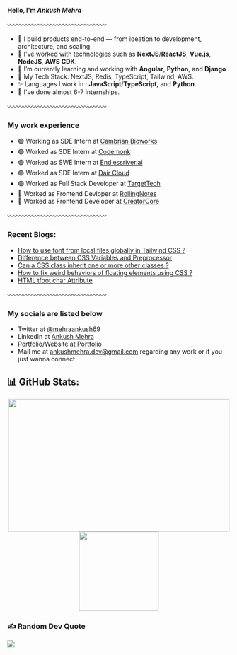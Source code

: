 
 **Hello, I'm *Ankush Mehra***

〰️〰️〰️〰️〰️〰️〰️〰️〰️〰️〰️〰️〰️〰️〰️〰️
- 🚀 I build products end-to-end — from ideation to development, architecture, and scaling.    
- 👋 I've worked with technologies such as **NextJS**/**ReactJS**, **Vue.js**, **NodeJS**, **AWS CDK**.
- 💞️ I’m currently learning and working with **Angular**, **Python**, and **Django** .
- 🚀 My Tech Stack: NextJS, Redis, TypeScript, Tailwind, AWS.
- ✨ Languages I work in : **JavaScript**/**TypeScript**, and **Python**.
- 💞️ I've done almost 6-7 internships.

〰️〰️〰️〰️〰️〰️〰️〰️〰️〰️〰️〰️〰️〰️〰️〰️
### My work experience
  - 🟢 Working as SDE Intern at [Cambrian Bioworks](https://www.cambrianbioworks.com/)
  - 🟢 Worked as SDE Intern  at  [Codemonk](https://codemonk.io/)
  - 🟢 Worked as SWE Intern  at  [Endlessriver.ai](https://endlessriver.ai/)
  - 🟢 Worked as SDE Intern  at  [Dair Cloud](https://cais.dair.cloud)
  - 🟢 Worked as Full Stack Developer at [TargetTech](https://targettechnology.in/)
  - 🔴 Worked as Frontend Devloper at [RollingNotes](https://rollingnotes.in/)
  - 🔴 Worked as Frontend Developer at [CreatorCore]()
    
〰️〰️〰️〰️〰️〰️〰️〰️〰️〰️〰️〰️〰️〰️〰️〰️
### Recent Blogs:
 - [How to use font from local files globally in Tailwind CSS ?](https://www.geeksforgeeks.org/how-to-use-font-from-local-files-globally-in-tailwind-css/?itm_source=auth&itm_medium=contributions&itm_campaign=articles)
 - [Difference between CSS Variables and Preprocessor](https://www.geeksforgeeks.org/difference-between-css-variables-and-preprocessor/?itm_source=auth&itm_medium=contributions&itm_campaign=articles)
 - [Can a CSS class inherit one or more other classes ?](https://www.geeksforgeeks.org/difference-between-css-variables-and-preprocessor/?itm_source=auth&itm_medium=contributions&itm_campaign=articles)
 - [How to fix weird behaviors of floating elements using CSS ?](https://www.geeksforgeeks.org/how-to-fix-weird-behaviors-of-floating-elements-using-css/?itm_source=auth&itm_medium=contributions&itm_campaign=articles)
 - [HTML tfoot char Attribute](https://www.geeksforgeeks.org/html-tfoot-char-attribute/?itm_source=auth&itm_medium=contributions&itm_campaign=articles)
   
〰️〰️〰️〰️〰️〰️〰️〰️〰️〰️〰️〰️〰️〰️〰️〰️
### My socials are listed below
- Twitter at [@mehraankush69](https://twitter.com/mehrankush69)
- LinkedIn at [Ankush Mehra](https://www.linkedin.com/in/ankush-mehra-9a57a1233/)
- Portfolio/Website at [Portfolio](https://ankush-mehra.vercel.app/)
- Mail me at [ankushmehra.dev@gmail.com](ankushmehra.dev@gmail.com) regarding any work or if you just wanna connect
  
## 📊 GitHub Stats:
<p align="center">
  <img height="300em" width="500em" src="https://github-readme-streak-stats.herokuapp.com/?user=mehraankush&theme=react&hide_border=true" />
  <br/>
  <img height="180em" src="https://github-readme-stats.vercel.app/api/top-langs/?username=mehraankush&theme=react&hide_border=true&include_all_commits=true&count_private=true&layout=compact" />
</p>


### ✍️ Random Dev Quote
![](https://quotes-github-readme.vercel.app/api?type=horizontal&theme=radical)


<!---
mehraankush/mehraankush is a ✨ special ✨ repository because its `README.md` (this file) appears on your GitHub profile.
You can click the Preview link to take a look at your changes.
--->
